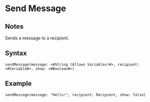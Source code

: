 # Send Message
## Notes
Sends a message to a recipient.
## Syntax
```
sendMessage(message: <#String (Allows Variables)#>, recipient: <#Variable#>, show: <#Boolean#>)
```
## Example
```
sendMessage(message: "Hello!", recipient: Recipient, show: false)
```